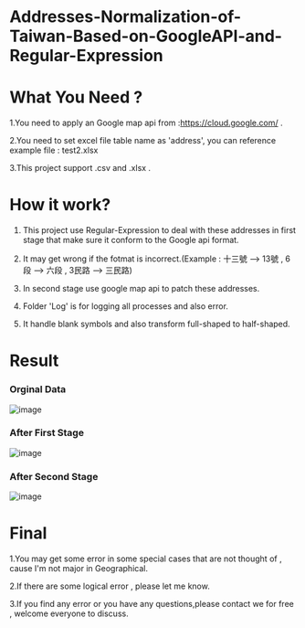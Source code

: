 # Addresses-Normalization-of-Taiwan-Based-on-GoogleAPI-and-Regular-Expression

# What You Need ?
1.You need to apply an Google map api from :https://cloud.google.com/ .

2.You need to set excel file table name as 'address', you can reference example file : test2.xlsx

3.This project support .csv and .xlsx .

# How it work?
1. This project use Regular-Expression to deal with these addresses in first stage that make sure it conform to the Google api format.

2. It may get wrong if the fotmat is incorrect.(Example : 十三號 --> 13號 , 6段 --> 六段 , 3民路 --> 三民路)

3. In second stage use google map api to patch these addresses.

4. Folder 'Log' is for logging all processes and also error.

5. It handle blank symbols and also transform full-shaped to half-shaped.

# Result

### Orginal Data
![image](https://github.com/arleigh418/Addresses-Normalization-of-Taiwan-Based-on-GoogleAPI-and-Regular-Expression/blob/master/img/original.png)


### After First Stage
![image](https://github.com/arleigh418/Addresses-Normalization-of-Taiwan-Based-on-GoogleAPI-and-Regular-Expression/blob/master/img/first_stage.png)


### After Second Stage
![image](https://github.com/arleigh418/Addresses-Normalization-of-Taiwan-Based-on-GoogleAPI-and-Regular-Expression/blob/master/img/second_stage.png)


# Final
1.You may get some error in some special cases that are not thought of , cause I'm not major in Geographical.

2.If there are some logical error , please let me know.

3.If you find any error or you have any questions,please contact we for free , welcome everyone to discuss.


